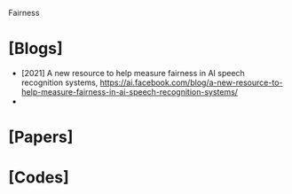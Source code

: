 Fairness


# [Blogs]
+ [2021] A new resource to help measure fairness in AI speech recognition systems, https://ai.facebook.com/blog/a-new-resource-to-help-measure-fairness-in-ai-speech-recognition-systems/
+ 

# [Papers]


# [Codes]

